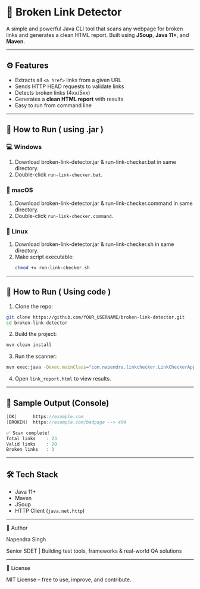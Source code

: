 # 🔗 Broken Link Detector

A simple and powerful Java CLI tool that scans any webpage for broken links and generates a clean HTML report. Built using **JSoup**, **Java 11+**, and **Maven**.

---

## ⚙️ Features

- Extracts all `<a href>` links from a given URL
- Sends HTTP HEAD requests to validate links
- Detects broken links (4xx/5xx)
- Generates a **clean HTML report** with results
- Easy to run from command line

---
## 🚀 How to Run ( using .jar )

### 💻 Windows
1. Download broken-link-detector.jar & run-link-checker.bat in same directory.
2. Double-click `run-link-checker.bat`.

### 🍏 macOS
1. Download broken-link-detector.jar & run-link-checker.command in same directory.
2. Double-click `run-link-checker.command`.

### 🐧 Linux
1. Download broken-link-detector.jar & run-link-checker.sh in same directory.
2. Make script executable:
   ```bash
   chmod +x run-link-checker.sh
---
## 🚀 How to Run ( Using code )

1. Clone the repo:

```bash
git clone https://github.com/YOUR_USERNAME/broken-link-detector.git
cd broken-link-detector
```

2. Build the project:

```bash
mvn clean install
```

3. Run the scanner:

```bash
mvn exec:java -Dexec.mainClass="com.napendra.linkchecker.LinkCheckerApp" -Dexec.args="https://example.com"
```

4. Open `link_report.html` to view results.

---   


## 📄 Sample Output (Console)

```c#
[OK]      https://example.com
[BROKEN]  https://example.com/badpage --> 404

✅ Scan complete!
Total links    : 23
Valid links    : 20
Broken links   : 3

```
---
## 🛠 Tech Stack
* Java 11+
* Maven
* JSoup
* HTTP Client (`java.net.http`)

---
👤 Author

Napendra Singh

Senior SDET | Building test tools, frameworks & real-world QA solutions

---
📌 License

MIT License – free to use, improve, and contribute.

